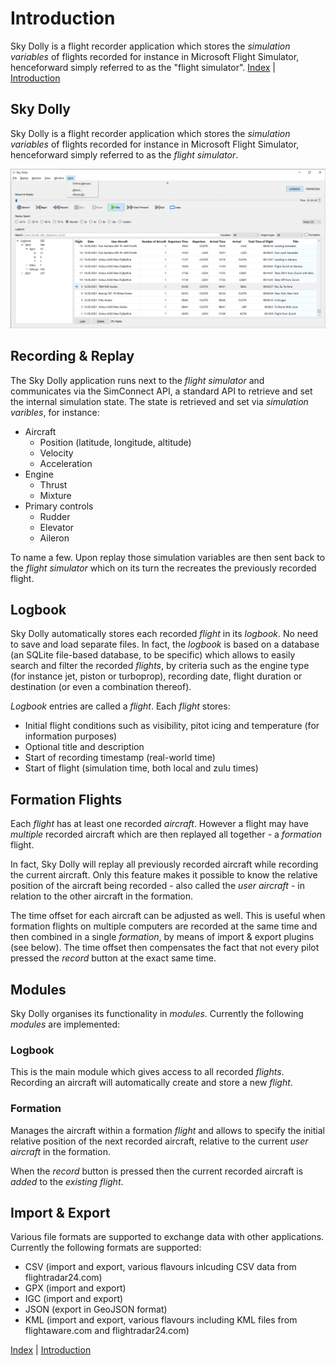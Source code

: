 # Introduction

Sky Dolly is a flight recorder application which stores the _simulation variables_ of flights recorded for instance in Microsoft Flight Simulator, henceforward simply referred to as the "flight simulator".
[Index](index.md) \| [Introduction](intro.md)

## Sky Dolly
Sky Dolly is a flight recorder application which stores the *simulation variables* of flights recorded for instance in Microsoft Flight Simulator, henceforward simply referred to as the *flight simulator*.

![main window](../img/mainwindow-mod-logbook.png "Sky Dolly application window")

## Recording & Replay
The Sky Dolly application runs next to the *flight simulator* and communicates via the SimConnect API, a standard API to retrieve and set the internal simulation state. The state is retrieved and set via *simulation varibles*, for instance:

- Aircraft
  * Position (latitude, longitude, altitude)
  * Velocity
  * Acceleration
- Engine
  * Thrust
  * Mixture
- Primary controls
  * Rudder
  * Elevator
  * Aileron

To name a few. Upon replay those simulation variables are then sent back to the *flight simulator* which on its turn the recreates the previously recorded flight.

## Logbook
Sky Dolly automatically stores each recorded *flight* in its *logbook*. No need to save and load separate files. In fact, the *logbook* is based on a database (an SQLite file-based database, to be specific) which allows to easily search and filter the recorded *flights*, by criteria such as the engine type (for instance jet, piston or turboprop), recording date, flight duration or destination (or even a combination thereof).

*Logbook* entries are called a *flight*. Each *flight* stores:

- Initial flight conditions such as visibility, pitot icing and temperature (for information purposes)
- Optional title and description
- Start of recording timestamp (real-world time)
- Start of flight (simulation time, both local and zulu times)

## Formation Flights
Each *flight* has at least one recorded *aircraft*. However a flight may have *multiple* recorded aircraft which are then replayed all together - a *formation* flight.

In fact, Sky Dolly will replay all previously recorded aircraft while recording the current aircraft. Only this feature makes it possible to know the relative position of the aircraft being recorded - also called the *user aircraft* - in relation to the other aircraft in the formation.

The time offset for each aircraft can be adjusted as well. This is useful when formation flights on multiple computers are recorded at the same time and then combined in a single *formation*, by means of import & export plugins (see below). The time offset then compensates the fact that not every pilot pressed the *record* button at the exact same time.

## Modules
Sky Dolly organises its functionality in *modules*. Currently the following *modules* are implemented:

### Logbook
This is the main module which gives access to all recorded *flights*. Recording an aircraft will automatically create and store a new *flight*.

### Formation
Manages the aircraft within a formation *flight* and allows to specify the initial relative position of the next recorded aircraft, relative to the current *user aircraft* in the formation.

When the *record* button is pressed then the current recorded aircraft is *added* to the *existing flight*.

## Import & Export
Various file formats are supported to exchange data with other applications. Currently the following formats are supported:

- CSV (import and export, various flavours inlcuding CSV data from flightradar24.com)
- GPX (import and export)
- IGC (import and export)
- JSON (export in GeoJSON format)
- KML (import and export, various flavours including KML files from flightaware.com and flightradar24.com)

[Index](index.md) \| [Introduction](intro.md)
